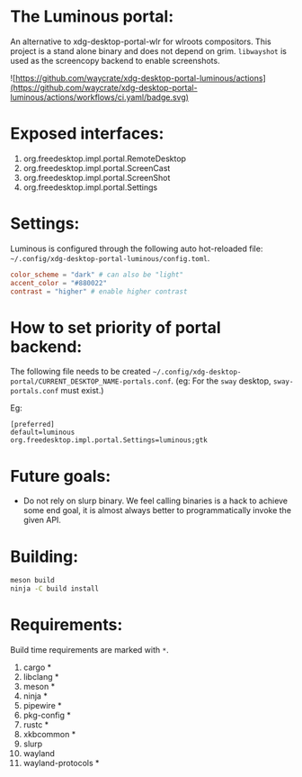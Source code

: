 # The Luminous portal:

An alternative to xdg-desktop-portal-wlr for wlroots compositors. This project is a stand alone binary and does not depend on grim.
`libwayshot` is used as the screencopy backend to enable screenshots.

![https://github.com/waycrate/xdg-desktop-portal-luminous/actions](https://github.com/waycrate/xdg-desktop-portal-luminous/actions/workflows/ci.yaml/badge.svg)

# Exposed interfaces:

1. org.freedesktop.impl.portal.RemoteDesktop
1. org.freedesktop.impl.portal.ScreenCast
1. org.freedesktop.impl.portal.ScreenShot
1. org.freedesktop.impl.portal.Settings

# Settings:

Luminous is configured through the following auto hot-reloaded file: `~/.config/xdg-desktop-portal-luminous/config.toml`.

```toml
color_scheme = "dark" # can also be "light"
accent_color = "#880022"
contrast = "higher" # enable higher contrast
```

# How to set priority of portal backend:

The following file needs to be created `~/.config/xdg-desktop-portal/CURRENT_DESKTOP_NAME-portals.conf`.
(eg: For the `sway` desktop, `sway-portals.conf` must exist.)

Eg:
```
[preferred]
default=luminous
org.freedesktop.impl.portal.Settings=luminous;gtk
```

# Future goals:

* Do not rely on slurp binary. We feel calling binaries is a hack to achieve some end goal, it is almost always better to programmatically invoke the given API.

# Building:

```sh
meson build
ninja -C build install
```

# Requirements:

Build time requirements are marked with `*`.

1. cargo *
1. libclang *
1. meson *
1. ninja *
1. pipewire *
1. pkg-config *
1. rustc *
1. xkbcommon *
1. slurp
1. wayland
1. wayland-protocols *
